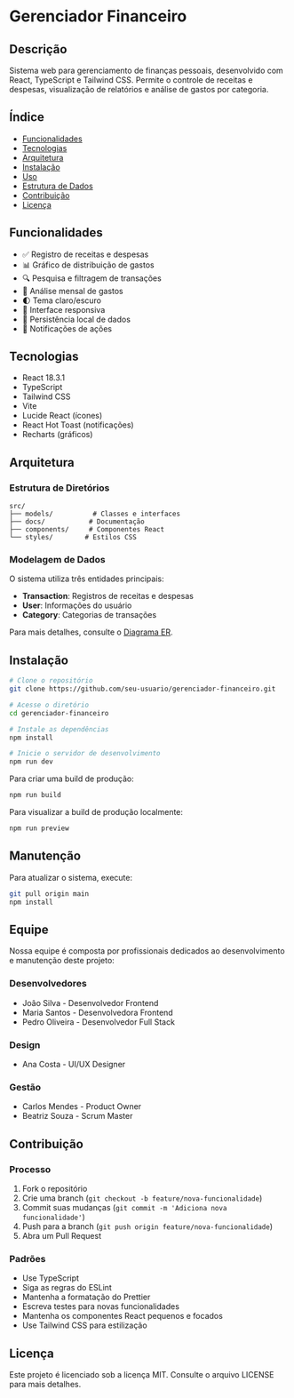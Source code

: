 # Gerenciador Financeiro

## Descrição
Sistema web para gerenciamento de finanças pessoais, desenvolvido com React, TypeScript e Tailwind CSS. Permite o controle de receitas e despesas, visualização de relatórios e análise de gastos por categoria.

## Índice
- [Funcionalidades](#funcionalidades)
- [Tecnologias](#tecnologias)
- [Arquitetura](#arquitetura)
- [Instalação](#instalação)
- [Uso](#uso)
- [Estrutura de Dados](#estrutura-de-dados)
- [Contribuição](#contribuição)
- [Licença](#licença)

## Funcionalidades
- ✅ Registro de receitas e despesas
- 📊 Gráfico de distribuição de gastos
- 🔍 Pesquisa e filtragem de transações
- 📅 Análise mensal de gastos
- 🌓 Tema claro/escuro
- 📱 Interface responsiva
- 💾 Persistência local de dados
- 🔔 Notificações de ações

## Tecnologias
- React 18.3.1
- TypeScript
- Tailwind CSS
- Vite
- Lucide React (ícones)
- React Hot Toast (notificações)
- Recharts (gráficos)

## Arquitetura

### Estrutura de Diretórios
```
src/
├── models/          # Classes e interfaces
├── docs/           # Documentação
├── components/     # Componentes React
└── styles/        # Estilos CSS
```

### Modelagem de Dados
O sistema utiliza três entidades principais:
- **Transaction**: Registros de receitas e despesas
- **User**: Informações do usuário
- **Category**: Categorias de transações

Para mais detalhes, consulte o [Diagrama ER](docs/DER.md).

## Instalação

```bash
# Clone o repositório
git clone https://github.com/seu-usuario/gerenciador-financeiro.git

# Acesse o diretório
cd gerenciador-financeiro

# Instale as dependências
npm install

# Inicie o servidor de desenvolvimento
npm run dev
```

Para criar uma build de produção:
```bash
npm run build
```

Para visualizar a build de produção localmente:
```bash
npm run preview
```

## Manutenção
Para atualizar o sistema, execute:
```bash
git pull origin main
npm install
```

## Equipe
Nossa equipe é composta por profissionais dedicados ao desenvolvimento e manutenção deste projeto:

### Desenvolvedores
- João Silva - Desenvolvedor Frontend
- Maria Santos - Desenvolvedora Frontend
- Pedro Oliveira - Desenvolvedor Full Stack

### Design
- Ana Costa - UI/UX Designer

### Gestão
- Carlos Mendes - Product Owner
- Beatriz Souza - Scrum Master

## Contribuição

### Processo
1. Fork o repositório
2. Crie uma branch (`git checkout -b feature/nova-funcionalidade`)
3. Commit suas mudanças (`git commit -m 'Adiciona nova funcionalidade'`)
4. Push para a branch (`git push origin feature/nova-funcionalidade`)
5. Abra um Pull Request

### Padrões
- Use TypeScript
- Siga as regras do ESLint
- Mantenha a formatação do Prettier
- Escreva testes para novas funcionalidades
- Mantenha os componentes React pequenos e focados
- Use Tailwind CSS para estilização

## Licença
Este projeto é licenciado sob a licença MIT. Consulte o arquivo LICENSE para mais detalhes.